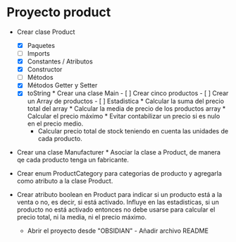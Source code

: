 # Proyecto product
   * Crear clase Product
       - [x] Paquetes
       - [ ] Imports
       - [x] Constantes / Atributos
       - [x] Constructor
       - [ ] Métodos
       - [x] Métodos Getter y Setter
       - [x] toString
    * Crear una clase Main
              - [ ] Crear cinco productos
              - [ ] Crear un Array de productos
              - [ ] Estadistica
                    * Calcular la suma del precio total del array
                    * Calcular la media de precio de los productos array
                    * Calcular el precio máximo
                    * Evitar contabilizar un precio si es nulo en el precio medio.
            * Calcular precio total de stock teniendo en cuenta las unidades de cada producto.
    
* Crear una clase Manufacturer
           * Asociar la clase a Product, de manera qe cada producto tenga un fabricante.

* Crear enum ProductCategory para categorias de producto y agregarla como atributo a la clase Product.
* Crear atributo boolean en Product para indicar si un producto está a la venta o no, es decir, si está activado.
Influye en las estadisticas, si un producto no está activado entonces no debe usarse para calcular el precio total,
ni la media, ni el precio máximo.

   * Abrir el proyecto desde "OBSIDIAN"
          - Añadir archivo README



